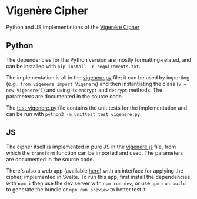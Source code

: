 # Vigenère Cipher

Python and JS implementations of the
[Vigenère Cipher](https://en.wikipedia.org/wiki/Vigenère_cipher)

## Python

The dependencies for the Python version are mostly formatting-related, and can
be installed with `pip install -r requirements.txt`.

The implementation is all in the [vigenere.py](vigenere.py) file; it can be
used by importing (e.g.: `from vigenere import Vigenere`) and then
instantiating the class (`v = new Vigenere()`) and using its `encrypt` and
`decrypt` methods. The parameters are documented in the source code.

The [test_vigenere.py](test_vigenere.py) file contains the unit tests for the
implementation and can be run with `python3 -m unittest test_vigenere.py`.

## JS

The cipher itself is implemented in pure JS in the
[vigenere.js](web/src/lib/vigenere.js) file, from which the `transform`
function can be imported and used. The parameters are documented in the source
code.

There's also a web app
(available [here](https://fabiobm.github.io/vigenere_cipher/)) with an
interface for applying the cipher, implemented in Svelte. To run this app,
first install the dependencies with `npm i` then use the dev server with
`npm run dev`, or use `npm run build` to generate the bundle or
`npm run preview` to better test it.
